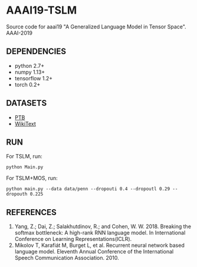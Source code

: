 # AAAI19-TSLM
Source code for aaai19 "A Generalized Language Model in Tensor Space". AAAI-2019

## DEPENDENCIES
- python 2.7+
- numpy 1.13+
- tensorflow 1.2+
- torch 0.2+

## DATASETS
- [PTB](https://raw.githubusercontent.com/lanpa/tensorboard-pytorch-examples/master/word_language_model/data/penn)
- [WikiText](https://s3.amazonaws.com/research.metamind.io/wikitext/wikitext-2-v1.zip)

## RUN
For TSLM, run:
```
python Main.py
```
For TSLM+MOS, run:
```
python main.py --data data/penn --dropouti 0.4 --dropoutl 0.29 --dropouth 0.225 
```

## REFERENCES
1. Yang, Z.; Dai, Z.; Salakhutdinov, R.; and Cohen, W. W. 2018. Breaking the softmax bottleneck: A high-rank RNN language model. In International Conference on Learning Representations(ICLR).
2. Mikolov T, Karafiát M, Burget L, et al. Recurrent neural network based language model. Eleventh Annual Conference of the International Speech Communication Association. 2010.
